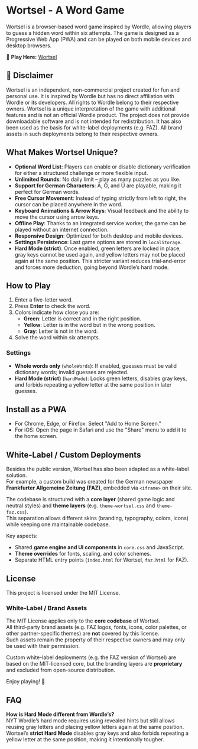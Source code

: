 # Wortsel - A Word Game

Wortsel is a browser-based word game inspired by Wordle, allowing players to guess a hidden word
within six attempts. The game is designed as a Progressive Web App (PWA) and can be played on both
mobile devices and desktop browsers.

🔗 **Play Here:** [Wortsel](https://tehes.github.io/wortsel/)

## 📜 Disclaimer

Wortsel is an independent, non-commercial project created for fun and personal use. It is inspired
by Wordle but has no direct affiliation with Wordle or its developers. All rights to Wordle belong
to their respective owners. Wortsel is a unique interpretation of the game with additional features
and is not an official Wordle product. The project does not provide downloadable software and is not
intended for redistribution. It has also been used as the basis for white-label deployments (e.g.
FAZ). All brand assets in such deployments belong to their respective owners.

## What Makes Wortsel Unique?

- **Optional Word List**: Players can enable or disable dictionary verification for either a
  structured challenge or more flexible input.
- **Unlimited Rounds**: No daily limit – play as many puzzles as you like.
- **Support for German Characters**: Ä, Ö, and Ü are playable, making it perfect for German words.
- **Free Cursor Movement**: Instead of typing strictly from left to right, the cursor can be placed
  anywhere in the word.
- **Keyboard Animations & Arrow Keys**: Visual feedback and the ability to move the cursor using
  arrow keys.
- **Offline Play**: Thanks to an integrated service worker, the game can be played without an
  internet connection.
- **Responsive Design**: Optimized for both desktop and mobile devices.
- **Settings Persistence**: Last game options are stored in `localStorage`.
- **Hard Mode (strict)**: Once enabled, green letters are locked in place, gray keys cannot be used
  again, and yellow letters may not be placed again at the same position. This stricter variant
  reduces trial‑and‑error and forces more deduction, going beyond Wordle’s hard mode.

## How to Play

1. Enter a five-letter word.
2. Press **Enter** to check the word.
3. Colors indicate how close you are:
   - **Green**: Letter is correct and in the right position.
   - **Yellow**: Letter is in the word but in the wrong position.
   - **Gray**: Letter is not in the word.
4. Solve the word within six attempts.

### Settings

- **Whole words only** (`wholeWords`): If enabled, guesses must be valid dictionary words; invalid
  guesses are rejected.
- **Hard Mode (strict)** (`hardMode`): Locks green letters, disables gray keys, and forbids
  repeating a yellow letter at the same position in later guesses.

## Install as a PWA

- For Chrome, Edge, or Firefox: Select "Add to Home Screen."
- For iOS: Open the page in Safari and use the "Share" menu to add it to the home screen.

## White-Label / Custom Deployments

Besides the public version, Wortsel has also been adapted as a white-label solution.\
For example, a custom build was created for the German newspaper **Frankfurter Allgemeine Zeitung
(FAZ)**, embedded via `<iframe>` on their site.

The codebase is structured with a **core layer** (shared game logic and neutral styles) and **theme
layers** (e.g. `theme-wortsel.css` and `theme-faz.css`).\
This separation allows different skins (branding, typography, colors, icons) while keeping one
maintainable codebase.

Key aspects:

- Shared **game engine and UI components** in `core.css` and JavaScript.
- **Theme overrides** for fonts, scaling, and color schemes.
- Separate HTML entry points (`index.html` for Wortsel, `faz.html` for FAZ).

## License

This project is licensed under the MIT License.

### White-Label / Brand Assets

The MIT License applies only to the **core codebase** of Wortsel.\
All third-party brand assets (e.g. FAZ logos, fonts, icons, color palettes, or other
partner-specific themes) are **not** covered by this license.\
Such assets remain the property of their respective owners and may only be used with their
permission.

Custom white-label deployments (e.g. the FAZ version of Wortsel) are based on the MIT-licensed core,
but the branding layers are **proprietary** and excluded from open-source distribution.

Enjoy playing! 🎉

## FAQ

**How is Hard Mode different from Wordle’s?**\
NYT Wordle’s hard mode requires using revealed hints but still allows reusing gray letters and
placing yellow letters again at the same position. Wortsel’s **strict Hard Mode** disables gray keys
and also forbids repeating a yellow letter at the same position, making it intentionally tougher.
